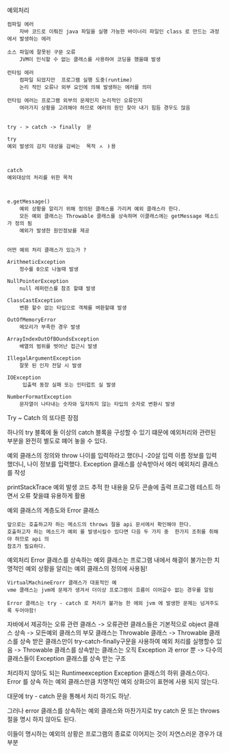 예외처리

    컴파일 에러
        자바 코드로 이뤄진 java 파일을 실행 가능한 바이너리 파일인 class 로 만드는 과정 에서 발생하는 에러

    소스 파일에 잘못된 구문 오류
        JVM이 인식할 수 없는 클래스를 사용하여 코딩을 했을떄 발생
    
    런타임 에러
        컴파일 되었지만  프로그램 실행 도중(runtime)
        논리 적인 오류나 외부 요인에 의해 발생하는 에러를 의미

    런타임 에러는 프로그램 외부의 문제인지 논리적인 오류인지
        여러가지 상황을 고려해야 하므로 에러의 원인 찾아 내기 힘듬 경우도 많음 


    try - > catch -> finally  문 

    try
    예외 발생의 감지 대상을 감싸는  목적 ㅅ ㅏ용



    catch
    예외대상의 처리를 위한 목적 



    e.getMessage()
        예외 상황을 알리기 위해 정의된 클래스를 가리켜 예외 클래스라 한다.
        모든 예외 클래스는 Throwable 클래스를 상속하며 이클래스에는 getMessage 메소드가 정의 됨 
        예외가 발생한 원인정보를 제공 


    어떤 예외 처리 클래스가 있는가 ? 

    ArithmeticException
        정수를 0으로 나눌때 발생

    NullPointerException
        null 레퍼런스를 참조 할떄 발생
    
    ClassCastException
        변환 할수 없는 타입으로 객체를 벼환할떄 발생

    OutOfMemoryError
        메모리가 부족한 경우 발생

    ArrayIndexOutOfBOundsException 
        배열의 범위를 벗어난 접근시 발생

    IllegalArgumentException
        잘못 된 인자 전달 시 발생 

    IOException
         입출력 동장 실패 또는 인터럽트 실 발생 

    NumberFormatException
        문자열이 나타내는 숫자와 일치하지 않는 타입의 숫자로 변환시 발생 


Try ~ Catch 의 또다른 장점
 
 하나의 try 블록에 둘 이상의 catch 블록을 구성할 수 있기 떄문에 예외처리와 
 관련된 부분을 완전히 별도로 뗴어 놓을 수 있다.

 예외 클래스의 정의와 throw
    나이를 입력하라고 했더니 -20살 입력
    이름 정보를 입력 했더니, 나이 정보를 입력했다.
    Exception 클래스를 상속받아서 에러 예외처리 클래스를 작성 

printStackTrace
    예외 발생 코드 추적 한 내용을 모두 콘솔에 출력
    프로그램 테스트 하면서 오류 찿을떄 유용하게 활용



예외 클래스의 계층도와 Error 클래스

    앞으로는 호출하고자 하는 메소드의 throws 절을 api 문서에서 확인해야 한다.
    호출하고자 하는 메소드가 예외 를 발생시킬수 있다면 다음 두 가지 중  한가지 조취를 취해야 하므로 api 의
    참조가 필요하다.



예외처리 
    Error 클래스를 상속하는 예외 클래스는 프로그램 내에서 해결이 불가는한 치명적인 예외 상황을 알리는 예외 클래스의 정의에 사용됨!

    VirtualMachineErorr 클래스가 대표적인 예
    vme 클래스는 jvm에 문제가 생겨서 더이상 프로그램이 흐름이 이어갈수 없는 경우를 알림 

    Error 클래스는 try - catch 로 처리가 불가능 한 에외 jvm 에 발생한 문제는 넘겨주도록 두어야함!




자바에서 제공하는 오류 관련 클래스
    -> 오류관련 클래스들은 기본적으로 object 클래스 상속
    -> 모든예외 클래스의 부모 클래스는 Throwable 클래스
    -> Throwable 클래스를 상속 받은 클래스만이 try-catch-finally구문을 사용하여 예외 처리를 실행할수 있음 
    -> Throwable 클래스를 상속받는 클래스는 오직 Exception 과 error 뿐
    -> 다수의 클래스들이 Exception 클래스를 상속 받는 구조



처리하지 않아도 되는 Runtimeexception
Exception 클래스의 하위 클래스이다.
Error 를 상속 하는 예외 클래스만큼 치명적인 예외 상화으이 표현에 사용 되지 않는다.

대문에 try - catch 문을 통해서 처리 하기도 하낟.

그러나 error 클래스를 상속하는 예외 클래스와 마찬가지로 try catch 문 또는 throws 절을 명시 하지 않아도 된다.

이들이 명시하는 예외의 상황은 프로그램의 종료로 이어지는 것이 자연스러운 경우가 대부분 





